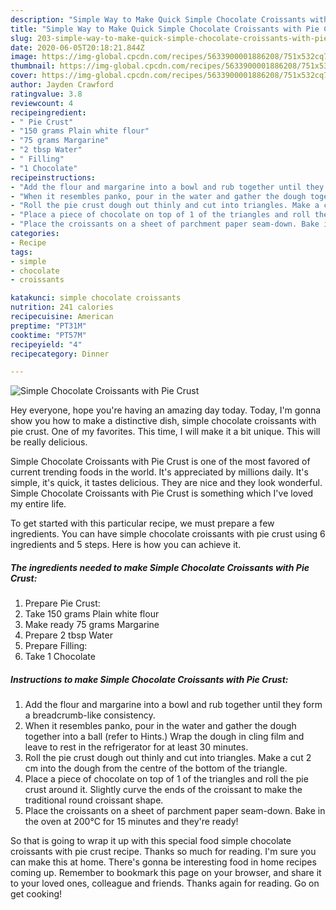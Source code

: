 ```yaml
---
description: "Simple Way to Make Quick Simple Chocolate Croissants with Pie Crust"
title: "Simple Way to Make Quick Simple Chocolate Croissants with Pie Crust"
slug: 203-simple-way-to-make-quick-simple-chocolate-croissants-with-pie-crust
date: 2020-06-05T20:18:21.844Z
image: https://img-global.cpcdn.com/recipes/5633900001886208/751x532cq70/simple-chocolate-croissants-with-pie-crust-recipe-main-photo.jpg
thumbnail: https://img-global.cpcdn.com/recipes/5633900001886208/751x532cq70/simple-chocolate-croissants-with-pie-crust-recipe-main-photo.jpg
cover: https://img-global.cpcdn.com/recipes/5633900001886208/751x532cq70/simple-chocolate-croissants-with-pie-crust-recipe-main-photo.jpg
author: Jayden Crawford
ratingvalue: 3.8
reviewcount: 4
recipeingredient:
- " Pie Crust"
- "150 grams Plain white flour"
- "75 grams Margarine"
- "2 tbsp Water"
- " Filling"
- "1 Chocolate"
recipeinstructions:
- "Add the flour and margarine into a bowl and rub together until they form a breadcrumb-like consistency."
- "When it resembles panko, pour in the water and gather the dough together into a ball (refer to Hints.) Wrap the dough in cling film and leave to rest in the refrigerator for at least 30 minutes."
- "Roll the pie crust dough out thinly and cut into triangles. Make a cut 2 cm into the dough from the centre of the bottom of the triangle."
- "Place a piece of chocolate on top of 1 of the triangles and roll the pie crust around it. Slightly curve the ends of the croissant to make the traditional round croissant shape."
- "Place the croissants on a sheet of parchment paper seam-down. Bake in the oven at 200°C for 15 minutes and they&#39;re ready!"
categories:
- Recipe
tags:
- simple
- chocolate
- croissants

katakunci: simple chocolate croissants 
nutrition: 241 calories
recipecuisine: American
preptime: "PT31M"
cooktime: "PT57M"
recipeyield: "4"
recipecategory: Dinner

---
```



![Simple Chocolate Croissants with Pie Crust](https://img-global.cpcdn.com/recipes/5633900001886208/751x532cq70/simple-chocolate-croissants-with-pie-crust-recipe-main-photo.jpg)

Hey everyone, hope you're having an amazing day today. Today, I'm gonna show you how to make a distinctive dish, simple chocolate croissants with pie crust. One of my favorites. This time, I will make it a bit unique. This will be really delicious.



Simple Chocolate Croissants with Pie Crust is one of the most favored of current trending foods in the world. It's appreciated by millions daily. It's simple, it's quick, it tastes delicious. They are nice and they look wonderful. Simple Chocolate Croissants with Pie Crust is something which I've loved my entire life.


To get started with this particular recipe, we must prepare a few ingredients. You can have simple chocolate croissants with pie crust using 6 ingredients and 5 steps. Here is how you can achieve it.

<!--inarticleads1-->

##### The ingredients needed to make Simple Chocolate Croissants with Pie Crust:

1. Prepare  Pie Crust:
1. Take 150 grams Plain white flour
1. Make ready 75 grams Margarine
1. Prepare 2 tbsp Water
1. Prepare  Filling:
1. Take 1 Chocolate




<!--inarticleads2-->

##### Instructions to make Simple Chocolate Croissants with Pie Crust:

1. Add the flour and margarine into a bowl and rub together until they form a breadcrumb-like consistency.
1. When it resembles panko, pour in the water and gather the dough together into a ball (refer to Hints.) Wrap the dough in cling film and leave to rest in the refrigerator for at least 30 minutes.
1. Roll the pie crust dough out thinly and cut into triangles. Make a cut 2 cm into the dough from the centre of the bottom of the triangle.
1. Place a piece of chocolate on top of 1 of the triangles and roll the pie crust around it. Slightly curve the ends of the croissant to make the traditional round croissant shape.
1. Place the croissants on a sheet of parchment paper seam-down. Bake in the oven at 200°C for 15 minutes and they&#39;re ready!




So that is going to wrap it up with this special food simple chocolate croissants with pie crust recipe. Thanks so much for reading. I'm sure you can make this at home. There's gonna be interesting food in home recipes coming up. Remember to bookmark this page on your browser, and share it to your loved ones, colleague and friends. Thanks again for reading. Go on get cooking!

